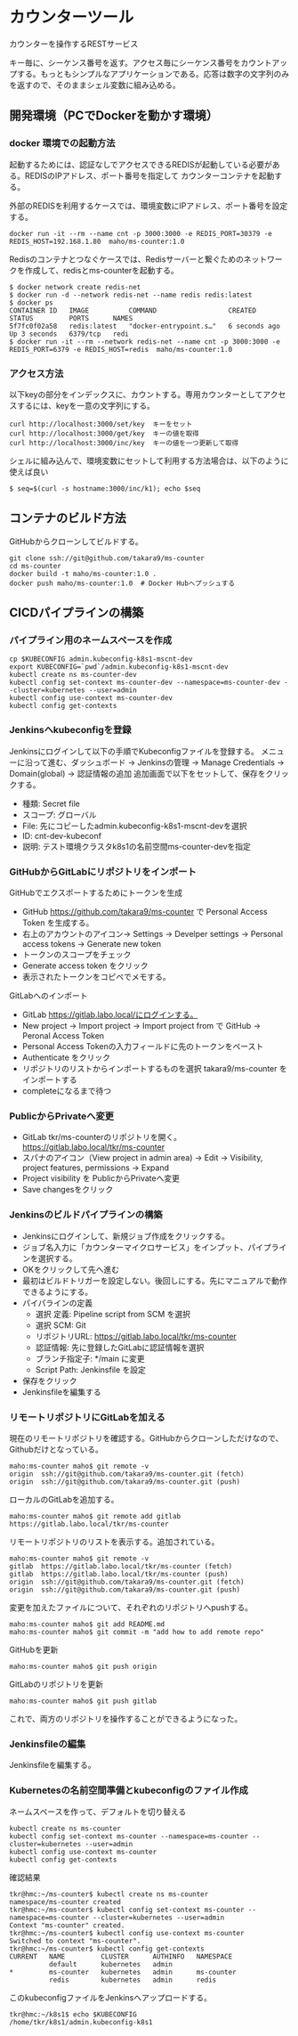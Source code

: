 # カウンターツール

カウンターを操作するRESTサービス

キー毎に、シーケンス番号を返す。アクセス毎にシーケンス番号をカウントアップする。もっともシンプルなアプリケーションである。応答は数字の文字列のみを返すので、そのままシェル変数に組み込める。


## 開発環境（PCでDockerを動かす環境）

### docker 環境での起動方法

起動するためには、認証なしでアクセスできるREDISが起動している必要がある。REDISのIPアドレス、ポート番号を指定して
カウンターコンテナを起動する。


外部のREDISを利用するケースでは、環境変数にIPアドレス、ポート番号を設定する。

~~~
docker run -it --rm --name cnt -p 3000:3000 -e REDIS_PORT=30379 -e REDIS_HOST=192.168.1.80  maho/ms-counter:1.0 
~~~

Redisのコンテナとつなぐケースでは、Redisサーバーと繋ぐためのネットワークを作成して、redisとms-counterを起動する。

~~~
$ docker network create redis-net
$ docker run -d --network redis-net --name redis redis:latest
$ docker ps
CONTAINER ID   IMAGE          COMMAND                  CREATED         STATUS         PORTS      NAMES
5f7fc0f02a58   redis:latest   "docker-entrypoint.s…"   6 seconds ago   Up 3 seconds   6379/tcp   redi
$ docker run -it --rm --network redis-net --name cnt -p 3000:3000 -e REDIS_PORT=6379 -e REDIS_HOST=redis  maho/ms-counter:1.0
~~~


### アクセス方法

以下keyの部分をインデックスに、カウントする。専用カウンターとしてアクセスするには、keyを一意の文字列にする。

~~~
curl http://localhost:3000/set/key  キーをセット
curl http://localhost:3000/get/key  キーの値を取得
curl http://localhost:3000/inc/key  キーの値を一つ更新して取得
~~~

シェルに組み込んで、環境変数にセットして利用する方法場合は、以下のように使えば良い

~~~
$ seq=$(curl -s hostname:3000/inc/k1); echo $seq
~~~




## コンテナのビルド方法

GitHubからクローンしてビルドする。 

~~~
git clone ssh://git@github.com/takara9/ms-counter
cd ms-counter
docker build -t maho/ms-counter:1.0 .
docker push maho/ms-counter:1.0  # Docker Hubへプッシュする
~~~


## CICDパイプラインの構築

### パイプライン用のネームスペースを作成

~~~
cp $KUBECONFIG admin.kubeconfig-k8s1-mscnt-dev
export KUBECONFIG=`pwd`/admin.kubeconfig-k8s1-mscnt-dev
kubectl create ns ms-counter-dev
kubectl config set-context ms-counter-dev --namespace=ms-counter-dev --cluster=kubernetes --user=admin
kubectl config use-context ms-counter-dev
kubectl config get-contexts
~~~


### Jenkinsへkubeconfigを登録

Jenkinsにログインして以下の手順でKubeconfigファイルを登録する。
メニューに沿って進む、ダッシュボード -> Jenkinsの管理 -> Manage Credentials -> Domain(global) -> 認証情報の追加
追加画面で以下をセットして、保存をクリックする。
* 種類: Secret file
* スコープ: グローバル
* File: 先にコピーしたadmin.kubeconfig-k8s1-mscnt-devを選択
* ID: cnt-dev-kubeconf
* 説明: テスト環境クラスタk8s1の名前空間ms-counter-devを指定


### GitHubからGitLabにリポジトリをインポート

GitHubでエクスポートするためにトークンを生成

* GitHub https://github.com/takara9/ms-counter で Personal Access Token を生成する。
* 右上のアカウントのアイコン-> Settings -> Develper settings -> Personal access tokens -> Generate new token
* トークンのスコープをチェック
* Generate access token をクリック
* 表示されたトークンをコピペでメモする。


GitLabへのインポート

* GitLab https://gitlab.labo.local/にログインする。
* New project -> Import project -> Import project from で GitHub -> Peronal Access Token
* Personal Access Tokenの入力フィールドに先のトークンをペースト
* Authenticate をクリック
* リポジトリのリストからインポートするものを選択 takara9/ms-counter をインポートする
* completeになるまで待つ



### PublicからPrivateへ変更

* GitLab tkr/ms-counterのリポジトリを開く。https://gitlab.labo.local/tkr/ms-counter
* スパナのアイコン（View project in admin area) -> Edit -> Visibility, project features, permissions -> Expand
* Project visibility を PublicからPrivateへ変更
* Save changesをクリック


### Jenkinsのビルドパイプラインの構築

* Jenkinsにログインして、新規ジョブ作成をクリックする。
* ジョブ名入力に「カウンターマイクロサービス」をインプット、パイプラインを選択する。
* OKをクリックして先へ進む
* 最初はビルドトリガーを設定しない。後回しにする。先にマニュアルで動作できるようにする。
* パイパラインの定義
  * 選択 定義: Pipeline script from SCM を選択
  * 選択 SCM: Git
  * リポジトリURL: https://gitlab.labo.local/tkr/ms-counter
  * 認証情報: 先に登録したGitLabに認証情報を選択
  * ブランチ指定子: */main に変更
  * Script Path: Jenkinsfile を設定
* 保存をクリック
* Jenkinsfileを編集する


### リモートリポジトリにGitLabを加える

現在のリモートリポジトリを確認する。GitHubからクローンしただけなので、Githubだけとなっている。

~~~
maho:ms-counter maho$ git remote -v
origin	ssh://git@github.com/takara9/ms-counter.git (fetch)
origin	ssh://git@github.com/takara9/ms-counter.git (push)
~~~

ローカルのGitLabを追加する。

~~~
maho:ms-counter maho$ git remote add gitlab https://gitlab.labo.local/tkr/ms-counter
~~~

リモートリポジトリのリストを表示する。追加されている。

~~~
maho:ms-counter maho$ git remote -v
gitlab	https://gitlab.labo.local/tkr/ms-counter (fetch)
gitlab	https://gitlab.labo.local/tkr/ms-counter (push)
origin	ssh://git@github.com/takara9/ms-counter.git (fetch)
origin	ssh://git@github.com/takara9/ms-counter.git (push)
~~~

変更を加えたファイルについて、それぞれのリポジトリへpushする。

~~~
maho:ms-counter maho$ git add README.md 
maho:ms-counter maho$ git commit -m "add how to add remote repo"
~~~

GitHubを更新

~~~
maho:ms-counter maho$ git push origin
~~~

GitLabのリポジトリを更新

~~~
maho:ms-counter maho$ git push gitlab
~~~

これで、両方のリポジトリを操作することができるようになった。



### Jenkinsfileの編集

Jenkinsfileを編集する。





### Kubernetesの名前空間準備とkubeconfigのファイル作成

ネームスペースを作って、デフォルトを切り替える

~~~
kubectl create ns ms-counter
kubectl config set-context ms-counter --namespace=ms-counter --cluster=kubernetes --user=admin
kubectl config use-context ms-counter
kubectl config get-contexts
~~~

確認結果

~~~
tkr@hmc:~/ms-counter$ kubectl create ns ms-counter
namespace/ms-counter created
tkr@hmc:~/ms-counter$ kubectl config set-context ms-counter --namespace=ms-counter --cluster=kubernetes --user=admin
Context "ms-counter" created.
tkr@hmc:~/ms-counter$ kubectl config use-context ms-counter
Switched to context "ms-counter".
tkr@hmc:~/ms-counter$ kubectl config get-contexts
CURRENT   NAME         CLUSTER      AUTHINFO   NAMESPACE
          default      kubernetes   admin      
*         ms-counter   kubernetes   admin      ms-counter
          redis        kubernetes   admin      redis
~~~

このkubeconfigファイルをJenkinsへアップロードする。

~~~
tkr@hmc:~/k8s1$ echo $KUBECONFIG
/home/tkr/k8s1/admin.kubeconfig-k8s1
~~~









